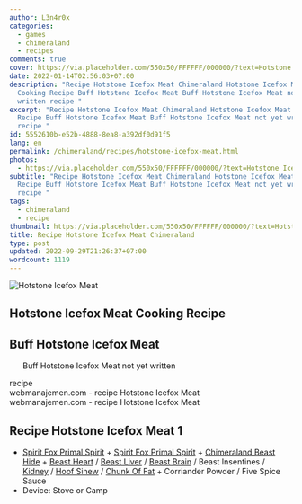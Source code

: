 ```yaml
---
author: L3n4r0x
categories:
  - games
  - chimeraland
  - recipes
comments: true
cover: https://via.placeholder.com/550x50/FFFFFF/000000/?text=Hotstone Icefox Meat
date: 2022-01-14T02:56:03+07:00
description: "Recipe Hotstone Icefox Meat Chimeraland Hotstone Icefox Meat
  Cooking Recipe Buff Hotstone Icefox Meat Buff Hotstone Icefox Meat not yet
  written recipe "
excerpt: "Recipe Hotstone Icefox Meat Chimeraland Hotstone Icefox Meat Cooking
  Recipe Buff Hotstone Icefox Meat Buff Hotstone Icefox Meat not yet written
  recipe "
id: 5552610b-e52b-4888-8ea8-a392df0d91f5
lang: en
permalink: /chimeraland/recipes/hotstone-icefox-meat.html
photos:
  - https://via.placeholder.com/550x50/FFFFFF/000000/?text=Hotstone Icefox Meat
subtitle: "Recipe Hotstone Icefox Meat Chimeraland Hotstone Icefox Meat Cooking
  Recipe Buff Hotstone Icefox Meat Buff Hotstone Icefox Meat not yet written
  recipe "
tags:
  - chimeraland
  - recipe
thumbnail: https://via.placeholder.com/550x50/FFFFFF/000000/?text=Hotstone Icefox Meat
title: Recipe Hotstone Icefox Meat Chimeraland
type: post
updated: 2022-09-29T21:26:37+07:00
wordcount: 1119
---
```


<link
  rel="stylesheet"
  href="https://rawcdn.githack.com/dimaslanjaka/Web-Manajemen/870a349/css/bootstrap-5-3-0-alpha3-wrapper.css"
/>
<section id="bootstrap-wrapper">
  <div data-bs-theme="dark">
    <div class="card mb-2">
      <div class="card-body">
        <div class="row g-0">
          <div class="col-sm-4 position-relative mb-2">
            <img
              src="https://via.placeholder.com/600"
              class="card-img fit-cover w-100 h-100"
              alt="Hotstone Icefox Meat"
              data-fancybox="true"
            />
          </div>
          <div class="col-sm-8 mb-2">
            <div class="card-body">
              <div class="d-flex flex-row align-items-center mb-3">
                <h2 class="fs-5">Hotstone Icefox Meat Cooking Recipe</h2>
              </div>
              <h2 class="card-title fs-5">Buff Hotstone Icefox Meat</h2>
              <div class="card-text">
                <ul>
                  Buff Hotstone Icefox Meat not yet written
                </ul>
              </div>
              <span class="badge rounded-pill">recipe</span>
            </div>
            <div class="card-footer text-end text-muted mt-auto">
              webmanajemen.com - recipe Hotstone Icefox Meat
            </div>
          </div>
        </div>
      </div>
      <div class="card-footer text-end text-muted">
        webmanajemen.com - recipe Hotstone Icefox Meat
      </div>
    </div>
    <div class="row mb-2">
      <div class="col-12 col-lg-6 recipe-item mb-2">
        <div class="card">
          <div class="card-body">
            <h2 class="card-title fs-5">Recipe Hotstone Icefox Meat 1</h2>
            <div class="card-text">
              <ul>
                <li>
                  <a
                    class="text-decoration-none text-primary"
                    href="/chimeraland/materials/spirit-fox-primal-spirit.html"
                    >Spirit Fox Primal Spirit</a
                  ><span> + </span
                  ><a
                    class="text-decoration-none text-primary"
                    href="/chimeraland/materials/spirit-fox-primal-spirit.html"
                    >Spirit Fox Primal Spirit</a
                  ><span> + </span
                  ><a
                    class="text-decoration-none text-primary"
                    href="/chimeraland/materials/chimeraland-beast-hide.html"
                    >Chimeraland Beast Hide</a
                  ><span> + </span
                  ><a
                    class="text-decoration-none text-primary"
                    href="/chimeraland/materials/beast-heart.html"
                    >Beast Heart</a
                  ><span> / </span
                  ><a
                    class="text-decoration-none text-primary"
                    href="/chimeraland/materials/beast-liver.html"
                    >Beast Liver</a
                  ><span> / </span
                  ><a
                    class="text-decoration-none text-primary"
                    href="/chimeraland/materials/beast-brain.html"
                    >Beast Brain</a
                  ><span> / </span>Beast Insentines<span> / </span
                  ><a
                    class="text-decoration-none text-primary"
                    href="/chimeraland/materials/kidney.html"
                    >Kidney</a
                  ><span> / </span
                  ><a
                    class="text-decoration-none text-primary"
                    href="/chimeraland/materials/hoof-sinew.html"
                    >Hoof Sinew</a
                  ><span> / </span
                  ><a
                    class="text-decoration-none text-primary"
                    href="/chimeraland/materials/chunk-of-fat.html"
                    >Chunk Of Fat</a
                  ><span> + </span>Corriander Powder<span> / </span>Five Spice
                  Sauce
                </li>
                <li>Device: Stove or Camp</li>
              </ul>
            </div>
          </div>
        </div>
      </div>
    </div>
  </div>
</section>